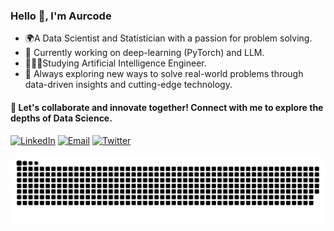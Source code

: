 <h3 align="left">Hello 👋, I'm Aurcode</h3>

- 🌍A Data Scientist and Statistician with a passion for problem solving.
- 💼 Currently working on deep-learning (PyTorch) and LLM.
- 👨🏻‍🎓Studying Artificial Intelligence Engineer.
- 🚀 Always exploring new ways to solve real-world problems through data-driven insights and cutting-edge technology.
<!---- ✨ Constantly learning and taking notes on [my Blog](www.url.com).   ---->

 <!----
<div align="left">
<h4 align="left"> ⚙️ Tech & Tools</h4>
 
- **Languages**:

![PYTHON](http://img.shields.io/badge/-Python-001F99?style=flat&logo=python&logoColor=white)
<!-- ![JavaScript](https://img.shields.io/badge/-JavaScript-001F99?style=flat&logo=JavaScript&logoColor=white) -->
<!-- ![C#](http://img.shields.io/badge/-C%23%20-001F99?style=flat&logo=csharp&logoColor=white) -->
<!-- ![C#](http://img.shields.io/badge/-C++-001F99?style=flat&logo=cplusplus&logoColor=white)
![MySQL](http://img.shields.io/badge/-MySQL-001F99?style=flat&logo=mysql&logoColor=white)
![PostgreSQL](http://img.shields.io/badge/-PostgreSQL-001F99?style=flat&logo=postgresql&logoColor=white)

![Pandas](http://img.shields.io/badge/-Pandas-001F99?style=flat&logo=pandas&logoColor=white)
![Numpy](http://img.shields.io/badge/-Numpy-001F99?style=flat&logo=numpy&logoColor=white)
![Matplotlib](http://img.shields.io/badge/-Matplotlib-001F99?style=flat&logo=matplotlib&logoColor=white)

![SKLearn](http://img.shields.io/badge/-SKLearn-001F99?style=flat&logo=scikit-learn&logoColor=white)
![Tensorflow](https://img.shields.io/badge/-Tensorflow-001F99?style=flat&logo=tensorflow&logoColor=white)
![Keras](http://img.shields.io/badge/-Keras-001F99?style=flat&logo=keras&logoColor=white)
<!--- ![PyTorch](http://img.shields.io/badge/-PyTorch-001F99?style=flat&logo=pytorch&logoColor=white) --->

<!-- 
![Docker](http://img.shields.io/badge/-Docker-001F99?style=flat&logo=Docker&logoColor=white)
![Linux](http://img.shields.io/badge/-Linux-001F99?style=flat&logo=linux&logoColor=white) ---->

<h4 align="left"> 🎈 Let's collaborate and innovate together! Connect with me to explore the depths of Data Science. </h4>

<a href="https://www.linkedin.com/in/aurcode/" target="_blank"><img alt="LinkedIn" src="https://img.shields.io/badge/-Linkedin-0066FF?logo=linkedin&logoColor=white"></a>  <a href="mailto:aurelio3927@gmail.com" target="_blank"><img alt="Email" src="https://img.shields.io/badge/-Email-0066FF?logo=gmail&logoColor=white"></a>   <a href="https://www.twitter.com/aurcode_" target="_blank"><img alt="Twitter" src="https://img.shields.io/badge/-Twitter-0066FF?logo=twitter&logoColor=white"></a>

<picture>
  <source media="(prefers-color-scheme: dark)" srcset="https://raw.githubusercontent.com/aurcode/aurcode/output/github-snake-dark.svg" />
  <source media="(prefers-color-scheme: light)" srcset="https://raw.githubusercontent.com/aurcode/aurcode/output/github-snake.svg" />
  <img alt="github-snake" src="https://raw.githubusercontent.com/aurcode/aurcode/output/github-snake.svg" />
</picture>
